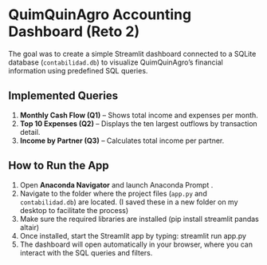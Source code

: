 # QuimQuinAgro Accounting Dashboard (Reto 2)
  
The goal was to create a simple Streamlit dashboard connected to a SQLite database (`contabilidad.db`) to visualize QuimQuinAgro’s financial information using predefined SQL queries.

## Implemented Queries
1. **Monthly Cash Flow (Q1)** – Shows total income and expenses per month.  
2. **Top 10 Expenses (Q2)** – Displays the ten largest outflows by transaction detail.  
3. **Income by Partner (Q3)** – Calculates total income per partner.

## How to Run the App
1. Open **Anaconda Navigator** and launch Anaconda Prompt . 
2. Navigate to the folder where the project files (`app.py` and `contabilidad.db`) are located.  (I saved these in a new folder on my desktop to facilitate the process)
3. Make sure the required libraries are installed (pip install streamlit pandas altair)
4. Once installed, start the Streamlit app by typing: streamlit run app.py
5. The dashboard will open automatically in your browser, where you can interact with the SQL queries and filters.
